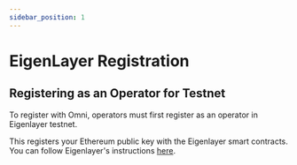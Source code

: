 ```yaml
---
sidebar_position: 1
---
```


# EigenLayer Registration

## Registering as an Operator for Testnet

To register with Omni, operators must first register as an operator in Eigenlayer testnet.

This registers your Ethereum public key with the Eigenlayer smart contracts. You can follow Eigenlayer's instructions [here](https://docs.eigenlayer.xyz/eigenlayer/operator-guides/operator-installation).
